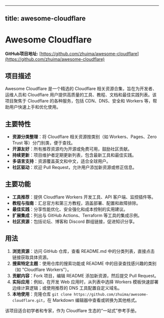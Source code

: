 
---
title: awesome-cloudflare
---

# Awesome Cloudflare

**GitHub项目地址:** [https://github.com/zhuima/awesome-cloudflare](https://github.com/zhuima/awesome-cloudflare)

## 项目描述
Awesome Cloudflare 是一个精选的 Cloudflare 相关资源合集，旨在为开发者、运维人员和 Cloudflare 用户提供高质量的工具、教程、文档和最佳实践列表。该项目聚焦于 Cloudflare 的各种服务，包括 CDN、DNS、安全和 Workers 等，帮助用户快速上手和优化使用。

## 主要特性
- **资源分类整理**：将 Cloudflare 相关资源按类别（如 Workers、Pages、Zero Trust 等）分门别类，便于查找。
- **开源友好**：所有推荐资源均为开源或免费可用，鼓励社区贡献。
- **持续更新**：项目维护者定期更新列表，包含最新工具和最佳实践。
- **多语言支持**：资源覆盖英文和中文，适合全球用户。
- **社区驱动**：欢迎 Pull Request，允许用户添加新资源或修正信息。

## 主要功能
- **工具推荐**：提供 Cloudflare Workers 开发工具、API 客户端、监控插件等。
- **教程与指南**：汇总官方和第三方教程，涵盖部署、配置和故障排除。
- **最佳实践**：分享性能优化、安全强化和成本控制的实用建议。
- **扩展集成**：列出与 GitHub Actions、Terraform 等工具的集成示例。
- **社区资源**：包括论坛、博客和 Discord 群组链接，促进知识分享。

## 用法
1. **浏览资源**：访问 GitHub 仓库，查看 README.md 中的分类列表，直接点击链接获取具体资源。
2. **搜索特定主题**：使用仓库的搜索功能或 README 中的目录查找感兴趣的类别（如 "Cloudflare Workers"）。
3. **贡献内容**：Fork 项目，编辑 README 添加新资源，然后提交 Pull Request。
4. **实际应用**：例如，在开发 Web 应用时，从列表中选择 Workers 模板快速部署边缘计算逻辑；或使用推荐的 DNS 工具配置自定义域名。
5. **本地使用**：克隆仓库 `git clone https://github.com/zhuima/awesome-cloudflare.git`，在 Markdown 编辑器中查看或转换为其他格式。

该项目适合初学者和专家，作为 Cloudflare 生态的“一站式”参考手册。